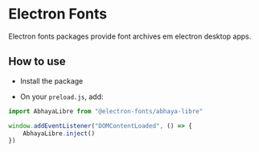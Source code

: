 # Electron Fonts

Electron fonts packages provide font archives em electron desktop apps.

## How to use

* Install the package

* On your `preload.js`, add:

```ts
import AbhayaLibre from "@electron-fonts/abhaya-libre"

window.addEventListener("DOMContentLoaded", () => {
    AbhayaLibre.inject()
})
```